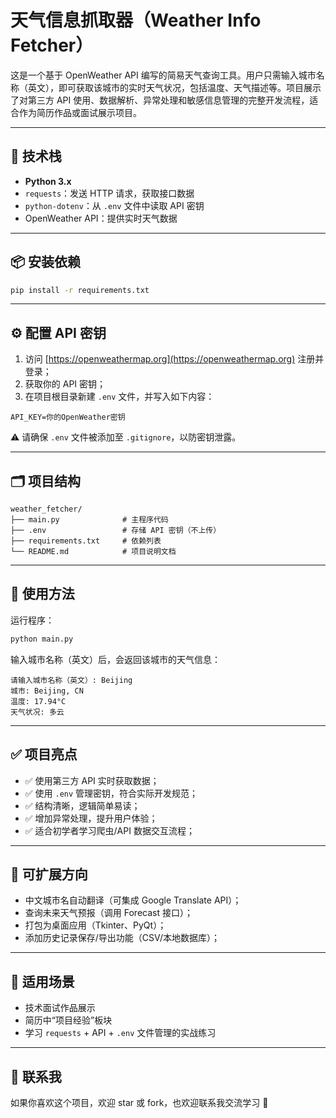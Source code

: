 # 天气信息抓取器（Weather Info Fetcher）

这是一个基于 OpenWeather API 编写的简易天气查询工具。用户只需输入城市名称（英文），即可获取该城市的实时天气状况，包括温度、天气描述等。项目展示了对第三方 API 使用、数据解析、异常处理和敏感信息管理的完整开发流程，适合作为简历作品或面试展示项目。

---

## 🧰 技术栈

- **Python 3.x**  
- `requests`：发送 HTTP 请求，获取接口数据  
- `python-dotenv`：从 `.env` 文件中读取 API 密钥  
- OpenWeather API：提供实时天气数据  

---

## 📦 安装依赖

```bash
pip install -r requirements.txt
```

---

## ⚙️ 配置 API 密钥

1. 访问 [https://openweathermap.org](https://openweathermap.org) 注册并登录；
2. 获取你的 API 密钥；
3. 在项目根目录新建 `.env` 文件，并写入如下内容：

```
API_KEY=你的OpenWeather密钥
```

⚠️ 请确保 `.env` 文件被添加至 `.gitignore`，以防密钥泄露。

---

## 🗂 项目结构

```
weather_fetcher/
├── main.py              # 主程序代码
├── .env                 # 存储 API 密钥（不上传）
├── requirements.txt     # 依赖列表
└── README.md            # 项目说明文档
```

---

## 🚀 使用方法

运行程序：

```bash
python main.py
```

输入城市名称（英文）后，会返回该城市的天气信息：

```text
请输入城市名称（英文）: Beijing
城市: Beijing, CN
温度: 17.94°C
天气状况: 多云
```

---

## ✅ 项目亮点

- ✅ 使用第三方 API 实时获取数据；
- ✅ 使用 `.env` 管理密钥，符合实际开发规范；
- ✅ 结构清晰，逻辑简单易读；
- ✅ 增加异常处理，提升用户体验；
- ✅ 适合初学者学习爬虫/API 数据交互流程；

---

## 🌱 可扩展方向

- 中文城市名自动翻译（可集成 Google Translate API）；
- 查询未来天气预报（调用 Forecast 接口）；
- 打包为桌面应用（Tkinter、PyQt）；
- 添加历史记录保存/导出功能（CSV/本地数据库）；

---

## 💼 适用场景

- 技术面试作品展示  
- 简历中“项目经验”板块  
- 学习 `requests` + API + `.env` 文件管理的实战练习  

---

## 📮 联系我

如果你喜欢这个项目，欢迎 star 或 fork，也欢迎联系我交流学习 💬  
